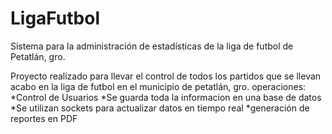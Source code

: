 # LigaFutbol
Sistema para la administración de estadísticas de la liga de futbol de Petatlán, gro.



Proyecto realizado para llevar el control de todos los partidos que se llevan acabo en la liga de futbol en el municipio de petatlán, gro.
operaciones:
*Control de Usuarios
*Se guarda toda la informacion en una base de datos
*Se utilizan sockets para actualizar datos en tiempo real
*generación de reportes en PDF
